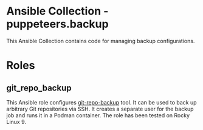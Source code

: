 # Ansible Collection - puppeteers.backup

This Ansible Collection contains code for managing backup configurations.

# Roles

## git_repo_backup

This Ansible role configures
[git-repo-backup](https://github.com/Puppet-Finland/git-repo-backup) tool. It
can be used to back up arbitrary Git repositories via SSH. It creates a
separate user for the backup job and runs it in a Podman container. The role
has been tested on Rocky Linux 9.
